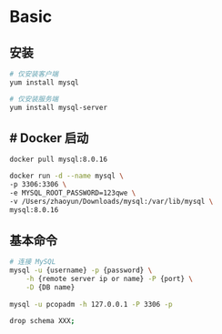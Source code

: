 # Basic

## 安装

```bash
# 仅安装客户端
yum install mysql

# 仅安装服务端
yum install mysql-server
```

## \# Docker 启动

```bash
docker pull mysql:8.0.16

docker run -d --name mysql \
-p 3306:3306 \
-e MYSQL_ROOT_PASSWORD=123qwe \
-v /Users/zhaoyun/Downloads/mysql:/var/lib/mysql \
mysql:8.0.16
```

## 基本命令

```bash
# 连接 MySQL
mysql -u {username} -p {password} \
    -h {remote server ip or name} -P {port} \
    -D {DB name}
    
mysql -u pcopadm -h 127.0.0.1 -P 3306 -p

drop schema XXX;
```

